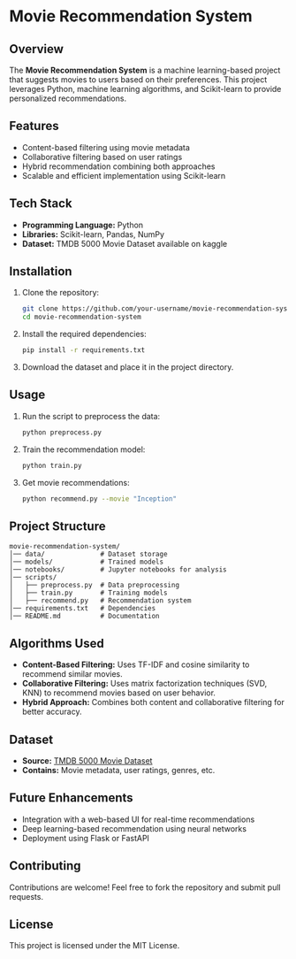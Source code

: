 
# Movie Recommendation System

## Overview
The **Movie Recommendation System** is a machine learning-based project that suggests movies to users based on their preferences. This project leverages Python, machine learning algorithms, and Scikit-learn to provide personalized recommendations.

## Features
- Content-based filtering using movie metadata
- Collaborative filtering based on user ratings
- Hybrid recommendation combining both approaches
- Scalable and efficient implementation using Scikit-learn

## Tech Stack
- **Programming Language:** Python
- **Libraries:** Scikit-learn, Pandas, NumPy
- **Dataset:** TMDB 5000 Movie Dataset available on kaggle

## Installation
1. Clone the repository:
   ```sh
   git clone https://github.com/your-username/movie-recommendation-system.git
   cd movie-recommendation-system
   ```
2. Install the required dependencies:
   ```sh
   pip install -r requirements.txt
   ```
3. Download the dataset and place it in the project directory.

## Usage
1. Run the script to preprocess the data:
   ```sh
   python preprocess.py
   ```
2. Train the recommendation model:
   ```sh
   python train.py
   ```
3. Get movie recommendations:
   ```sh
   python recommend.py --movie "Inception"
   ```

## Project Structure
```
movie-recommendation-system/
│── data/              # Dataset storage
│── models/            # Trained models
│── notebooks/         # Jupyter notebooks for analysis
│── scripts/
│   ├── preprocess.py  # Data preprocessing
│   ├── train.py       # Training models
│   ├── recommend.py   # Recommendation system
│── requirements.txt   # Dependencies
│── README.md          # Documentation
```

## Algorithms Used
- **Content-Based Filtering:** Uses TF-IDF and cosine similarity to recommend similar movies.
- **Collaborative Filtering:** Uses matrix factorization techniques (SVD, KNN) to recommend movies based on user behavior.
- **Hybrid Approach:** Combines both content and collaborative filtering for better accuracy.

## Dataset
- **Source:** [TMDB 5000 Movie Dataset](https://www.kaggle.com/datasets/tmdb/tmdb-movie-metadata)
- **Contains:** Movie metadata, user ratings, genres, etc.

## Future Enhancements
- Integration with a web-based UI for real-time recommendations
- Deep learning-based recommendation using neural networks
- Deployment using Flask or FastAPI

## Contributing
Contributions are welcome! Feel free to fork the repository and submit pull requests.

## License
This project is licensed under the MIT License.

